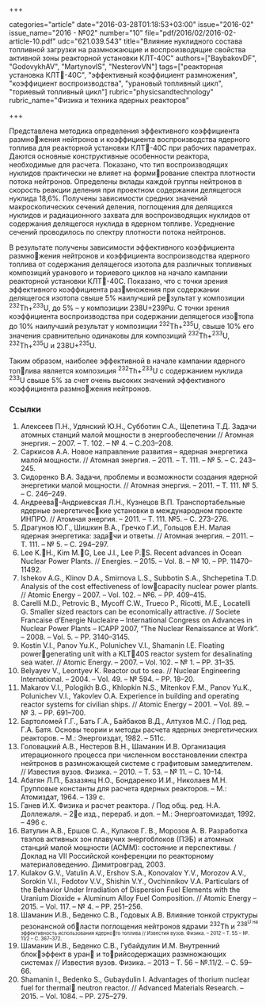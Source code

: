 +++

categories="article"
date="2016-03-28T01:18:53+03:00"
issue="2016-02"
issue_name="2016 - №02"
number="10"
file="pdf/2016/02/2016-02-article-10.pdf"
udc="621.039.543"
title="Влияние нуклидного состава топливной загрузки на размножающие и воспроизводящие свойства активной зоны реакторной установки КЛТ-40С"
authors=["BaybakovDF", "GodovykhAV", "MartynovIS", "NesterovVN"]
tags=["реакторная установка КЛТ-40С", "эффективный коэффициент размножения", "коэффициент воспроизводства", "урановый топливный цикл", "ториевый топливный цикл"]
rubric="physicsandtechnology"
rubric_name="Физика и техника ядерных реакторов"

+++

Представлена методика определения эффективного коэффициента размножения нейтронов и коэффициента воспроизводства ядерного топлива для реакторной установки КЛТ-40С при рабочих параметрах. 
Даются основные конструктивные особенности реактора, необходимые для расчета. 
Показано, что тип воспроизводящих нуклидов практически не влияет на формирование спектра плотности потока нейтронов. 
Определены вклады каждой группы нейтронов в скорость реакции деления при проектном содержании делящегося нуклида 18,6%. 
Получены зависимости средних значений макроскопических сечений деления, поглощения для делящихся нуклидов и радиационного захвата для воспроизводящих нуклидов от содержания делящегося нуклида в ядерном топливе. 
Усреднение сечений проводилось по спектру плотности потока нейтронов.

В результате получены зависимости эффективного коэффициента размножения нейтронов и коэффициента воспроизводства ядерного топлива от содержания делящегося изотопа для различных топливных композиций уранового и ториевого циклов на начало кампании реакторной установки КЛТ-40С. 
Показано, что с точки зрения эффективного коэффициента размножения при содержании делящегося изотопа свыше 5% наилучший результат у композиции <sup>232</sup>Th+<sup>233</sup>U, до 5% – у композиции 238U+239Pu. 
С точки зрения коэффициента воспроизводства при содержании делящегося изотопа до 10% наилучший результат у композиции <sup>232</sup>Th+<sup>235</sup>U, свыше 10% его значения сравнительно одинаковы для композиций <sup>232</sup>Th+<sup>233</sup>U, <sup>232</sup>Th+<sup>235</sup>U и 238U+<sup>235</sup>U.

Таким образом, наиболее эффективной в начале кампании ядерного топлива является композиция <sup>232</sup>Th+<sup>233</sup>U с содержанием нуклида <sup>233</sup>U свыше 5% за счет очень высоких значений эффективного коэффициента размножения нейтронов.

### Ссылки

1. Алексеев П.Н.‚ Удянский Ю.Н., Субботин С.А., Щепетина Т.Д. Задачи атомных станций малой мощности в энергообеспечении // Атомная энергия. – 2007. – Т. 102. – № 4. – С.203–208.
2. Саркисов А.А. Новое направление развития – ядерная энергетика малой мощности. // Атомная энергия. – 2011. – Т. 111. – № 5. – С. 243–245.
3. Сидоренко В.А. Задачи, проблемы и возможности создания ядерной энергетики малой мощности. // Атомная энергия. – 2011. – Т. 111. № 5. – С. 246–249.
4. Андреева-Андриевская Л.Н., Кузнецов В.П. Транспортабельные ядерные энергетические установки в международном проекте ИНПРО. // Атомная энергия. – 2011. – Т. 111. №5. – С. 273–276.
5. Драгунов Ю.Г.‚ Шишкин В.А., Гречко Г.И., Гольцов Е.Н. Малая ядерная энергетика: задачи и ответы. // Атомная энергия. – 2011. – Т. 111. – № 5. – С. 294–297.
6. Lee K.H., Kim M.G, Lee J.I., Lee P.S. Recent advances in Ocean Nuclear Power Plants. // Energies. – 2015. – Vol. 8. – № 10. – PP. 11470–11492.
7. Ishekov A.G., Klinov D.A., Smirnova L.S., Subbotin S.A., Shchepetina T.D. Analysis of the cost effectiveness of lowcapacity nuclear power plants. // Atomic Energy – 2007. – Vol. 102. – №6. – PP. 409–415.
8. Carelli M.D., Petrovic B., Mycoff C.W., Trueco P., Ricotti, M.E., Locatelli G. Smaller sized reactors can be economically attractive. // Societe Francaise d’Energie Nucleaire – International Congress on Advances in Nuclear Power Plants – ICAPP 2007, “The Nuclear Renaissance at Work”. – 2008. – Vol. 5. – PP. 3140–3145.
9. Kostin V.I., Panov Yu.K., Polunichev V.I., Shamanin I.E. Floating powergenerating unit with a KLT40S reactor system for desalinating sea water. // Atomic Energy. – 2007. – Vol. 102. – № 1. – PP. 31–35.
10. Belyayev V., Leontyev K. Reactor out to sea. // Nuclear Engineering International. – 2004. – Vol. 49. – № 594. – PP. 18–20.
11. Makarov V.I., Pologikh B.G., Khlopkin N.S., Mitenkov F.M., Panov Yu.K., Polunichev V.I., Yakovlev O.A. Experience in building and operating reactor systems for civilian ships. // Atomic Energy – 2001. – Vol. 89. – № 3. – PP. 691–700.
12. Бартоломей Г.Г., Бать Г.А., Байбаков В.Д., Алтухов М.С. / Под ред. Г.А. Батя. Основы теории и методы расчета ядерных энергетических реакторов. – М.: Энергоиздат, 1982. – 511с.
13. Головацкий А.В., Нестеров В.Н., Шаманин И.В. Организация итерационного процесса при численном восстановлении спектра нейтронов в размножающей системе с графитовым замедлителем. // Известия вузов. Физика. – 2010. – Т. 53. – № 11. – С. 10–14.
14. Абагян Л.П., Базазянц Н.О., Бондаренко И.И., Николаев М.Н. Групповые константы для расчета ядерных реакторов. – М.: Атомиздат, 1964. – 139 с.
15. Ганев И.Х. Физика и расчет реактора. / Под общ. ред. Н.А. Доллежаля. – 2е изд., перераб. и доп. – М.: Энергоатомиздат, 1992. – 496 с.
16. Ватулин А.В., Ершов С. А., Кулаков Г. В., Морозов А. В. Разработка твэлов активных зон плавучих энергоблоков (ПЭБ) и атомных станций малой мощности (АСММ): состояние и перспективы. / Доклад на VII Российской конференции по реакторному материаловедению. Димитровград, 2003.
17. Kulakov G.V., Vatulin A.V., Ershov S.A., Konovalov Y.V., Morozov A.V., Sorokin V.I., Fedotov V.V., Shishin V.Y., Ovchinnikov V.A. Particulars of the Behavior Under Irradiation of Dispersion Fuel Elements with the Uranium Dioxide + Aluminum Alloy Fuel Composition. // Atomic Energy – 2015. – Vol. 117. – № 4. – PP. 251–256.
18. Шаманин И.В., Беденко С.В., Годовых А.В. Влияние тонкой структуры резонансной области поглощения нейтронов ядрами <sup>232</sup>Th и <sup>238<sup>U на эффективность использования ядерного топлива // Известия вузов. Физика. – 2012 – Т. 55 – №. 11/2 – C. 367–372.
19. Шаманин И.В., Беденко С.В., Губайдулин И.М. Внутренний блокэффект в уран и торийсодержащих размножающих системах // Известия вузов. Физика. – 2013 – Т. 56 – №.11/2. – C. 59–66.
20. Shamanin I., Bedenko S., Gubaydulin I. Advantages of thorium nuclear fuel for thermal neutron reactor. // Advanced Materials Research. – 2015. – Vol. 1084. – PP. 275–279.